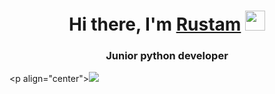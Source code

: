 <h1 align="center">Hi there, I'm <a href="http://rgazizulin174.ga/" target="_blank">Rustam</a> 
<img src="https://github.com/blackcater/blackcater/raw/main/images/Hi.gif" height="32"/></h1>
<h3 align="center">Junior python developer</h3>
<р align="center"><img src="https://camo.githubusercontent.com/05b32d51e4a2b9f8b2319c8adfd3cab65379b5d98e2b32ce7f9ff0b19556fa48/68747470733a2f2f692e696d6775722e636f6d2f324a5a6b6d74482e676966"><p>



<!--
**Rustam-Gazizulin/Rustam-Gazizulin** is a ✨ _special_ ✨ repository because its `README.md` (this file) appears on your GitHub profile.

Here are some ideas to get you started:

- 🔭 I’m currently working on ...
- 🌱 I’m currently learning ...
- 👯 I’m looking to collaborate on ...
- 🤔 I’m looking for help with ...
- 💬 Ask me about ...
- 📫 How to reach me: ...
- 😄 Pronouns: ...
- ⚡ Fun fact: ...
-->
